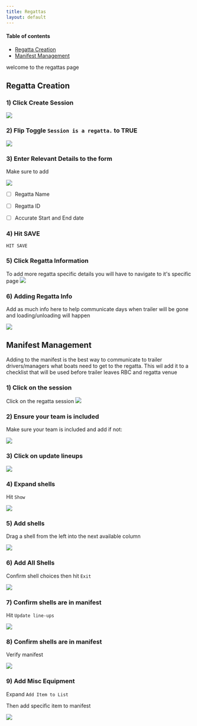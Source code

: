 ```yaml
---
title: Regattas
layout: default 
---
```


#### Table of contents
* [Regatta Creation](#regatta-creation)
* [Manifest Management](#manifest-management)

welcome to the regattas page

## Regatta Creation

### 1) Click Create Session

<img src="images/regattas/screenshot-a.png" />

### 2) Flip Toggle `Session is a regatta.` to TRUE
<img src="images/regattas/screenshot-b.png" />

### 3) Enter Relevant Details to the form
Make sure to add 

<img src="images/regattas/screenshot-d.png">

 - [ ] Regatta Name
 - [ ] Regatta ID
 - [ ] Accurate Start and End date


### 4) Hit SAVE

`HIT SAVE`

### 5) Click Regatta Information
To add more regatta specific details you will have to navigate to it's specific page
<img src="images/regattas/screenshot-c.png">

### 6) Adding Regatta Info
Add as much info here to help communicate days when trailer will be gone and loading/unloading will happen

<img src="images/regattas/screenshot-e.png">


## Manifest Management
Adding to the manifest is the best way to communicate to trailer drivers/managers what boats need to get to the regatta. This wil add it to a checklist that will be used before trailer leaves RBC and regatta venue

### 1) Click on the session

Click on the regatta session
<img src="images/regattas/screenshot-g.png">

### 2) Ensure your team is included
Make sure your team is included and add if not:

<img src="images/regattas/screenshot-h.png">

### 3) Click on update lineups

<img src="images/regattas/screenshot-i.png">


### 4) Expand shells
Hit `Show`

<img src="images/regattas/screenshot-j.png">

### 5) Add shells
Drag a shell from the left into the next available column

<img src="images/regattas/screenshot-k.png">

### 6) Add All Shells
Confirm shell choices then hit `Exit`

<img src="images/regattas/screenshot-l.png">

### 7) Confirm shells are in manifest
Hit `Update line-ups`

<img src="images/regattas/screenshot-m.png">

### 8) Confirm shells are in manifest
Verify manifest

<img src="images/regattas/screenshot-n.png">

### 9) Add Misc Equipment
Expand `Add Item to List`

Then add specific item to manifest

<img src="images/regattas/screenshot-o.png">

